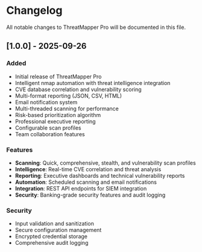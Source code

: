 # Changelog

All notable changes to ThreatMapper Pro will be documented in this file.

## [1.0.0] - 2025-09-26

### Added
- Initial release of ThreatMapper Pro
- Intelligent nmap automation with threat intelligence integration
- CVE database correlation and vulnerability scoring
- Multi-format reporting (JSON, CSV, HTML)  
- Email notification system
- Multi-threaded scanning for performance
- Risk-based prioritization algorithm
- Professional executive reporting
- Configurable scan profiles
- Team collaboration features

### Features
- **Scanning**: Quick, comprehensive, stealth, and vulnerability scan profiles
- **Intelligence**: Real-time CVE correlation and threat analysis
- **Reporting**: Executive dashboards and technical vulnerability reports
- **Automation**: Scheduled scanning and email notifications
- **Integration**: REST API endpoints for SIEM integration
- **Security**: Banking-grade security features and audit logging

### Security
- Input validation and sanitization
- Secure configuration management
- Encrypted credential storage
- Comprehensive audit logging
